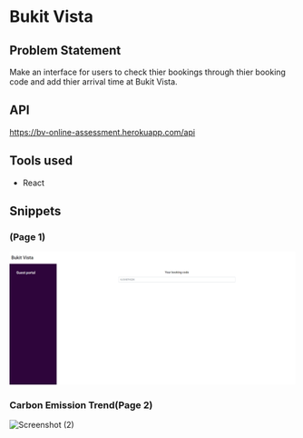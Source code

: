 # Bukit Vista

## Problem Statement

Make an interface for users to check thier bookings through thier booking code and add thier arrival time at Bukit Vista. 

## API

https://bv-online-assessment.herokuapp.com/api



## Tools used 
* React


## Snippets

### (Page 1)

![Screenshot (1)](images/ss1.png)


### Carbon Emission Trend(Page 2)

![Screenshot (2)](https://user-images.githubusercontent.com/45168689/119236315-997b2f00-baeb-11eb-8948-25f28838c770.png)
